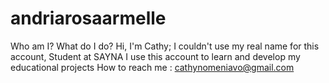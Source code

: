 # andriarosaarmelle
Who am I? What do I do?
Hi, I'm Cathy; I couldn't use my real name for this account, 
Student at SAYNA 
I use this account to learn and develop my educational projects
How to reach me : cathynomeniavo@gmail.com
